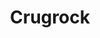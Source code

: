 ---
layout: gamejam
category : game
weight : 1
title:  "Crugrock"
engine: "Unity 4"
style:  "Action"
year:   "2014"
jam:    "Ludum Dare 29"
team: "solo"
role : ""

video : ""
localImage : "img_crugrock.png"
image : "http://ludumdare.com/compo/wp-content/compo2/342546/29314-shot1.png"
link : "http://ludumdare.com/compo/ludum-dare-29/?action=preview&uid=29314"
---